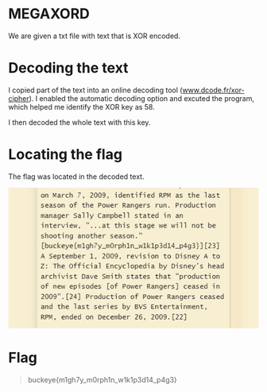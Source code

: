 # MEGAXORD

We are given a txt file with text that is XOR encoded.

# Decoding the text

I copied part of the text into an online decoding tool (www.dcode.fr/xor-cipher). I enabled the automatic decoding option and excuted the program, which helped me identify the XOR key as 58.

I then decoded the whole text with this key.

# Locating the flag

The flag was located in the decoded text.

![Package](megaxord-flag.png)

# Flag

> buckeye{m1gh7y_m0rph1n_w1k1p3d14_p4g3}
